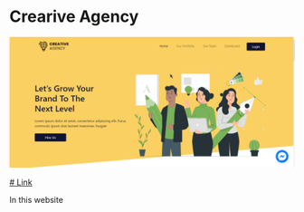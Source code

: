# Crearive Agency

![alt text](src/images/Capture112.PNG "Logo Title Text 1")

[# Link](https://creative-agency1-bd.web.app "Homepage")

In this website 